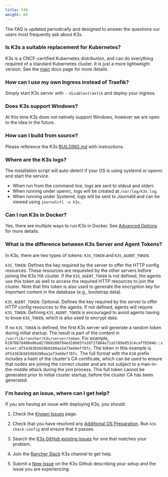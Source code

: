 ```yaml
---
title: FAQ
weight: 60
---
```


The FAQ is updated periodically and designed to answer the questions our users most frequently ask about K3s.

### Is K3s a suitable replacement for Kubernetes?

K3s is a CNCF-certified Kubernetes distribution, and can do everything required of a standard Kubernetes cluster. It is just a more lightweight version. See the [main](../introduction.md) docs page for more details.

### How can I use my own Ingress instead of Traefik?

Simply start K3s server with `--disable=traefik` and deploy your ingress.

### Does K3s support Windows?

At this time K3s does not natively support Windows, however we are open to the idea in the future.

### How can I build from source?

Please reference the K3s [BUILDING.md](https://github.com/k3s-io/k3s/blob/master/BUILDING.md) with instructions.

### Where are the K3s logs?

The installation script will auto-detect if your OS is using systemd or openrc and start the service.

* When run from the command line, logs are sent to stdout and stderr.
* When running under openrc, logs will be created at `/var/log/k3s.log`.
* When running under Systemd, logs will be sent to Journald and can be viewed using `journalctl -u k3s`.

### Can I run K3s in Docker?

Yes, there are multiple ways to run K3s in Docker. See [Advanced Options](../advanced/advanced.md#running-k3s-in-docker) for more details.

### What is the difference between K3s Server and Agent Tokens?

In K3s, there are two types of tokens: `K3S_TOKEN` and `K3S_AGENT_TOKEN`.

`K3S_TOKEN`: Defines the key required by the server to offer the HTTP config resources. These resources are requested by the other servers before joining the K3s HA cluster. If the `K3S_AGENT_TOKEN` is not defined, the agents use this token as well to access the required HTTP resources to join the cluster. Note that this token is also used to generate the encryption key for important content in the database (e.g., bootstrap data).

`K3S_AGENT_TOKEN`: Optional. Defines the key required by the server to offer HTTP config resources to the agents. If not defined, agents will require `K3S_TOKEN`. Defining `K3S_AGENT_TOKEN` is encouraged to avoid agents having to know `K3S_TOKEN`, which is also used to encrypt data.

If no `K3S_TOKEN` is defined, the first K3s server will generate a random token during initial startup. The result is part of the content in `/var/lib/rancher/k3s/server/token`. For example, `K1070878408e06a827960208f84ed18b65fa10f27864e71a57d9e053c4caff8504b::server:df54383b5659b9280aa1e73e60ef78fc`. The token in this example is `df54383b5659b9280aa1e73e60ef78fc`. The full format with the `K10` prefix includes a hash of the cluster's CA certificate, which can be used to ensure that nodes are joining the correct cluster and are not subject to a man-in-the-middle attack during the join process. This full token cannot be generated prior to initial cluster startup, before the cluster CA has been generated.

### I'm having an issue, where can I get help?
 
If you are having an issue with deploying K3s, you should:

1) Check the [Known Issues](../known-issues/known-issues.md) page.

2) Check that you have resolved any [Additional OS Preparation](../advanced/advanced.md#additional-os-preparations). Run `k3s check-config` and ensure that it passes.

3) Search the [K3s GitHub existing issues](https://github.com/k3s-io/k3s/issues) for one that matches your problem.

4) Join the [Rancher Slack](https://rancher-users.slack.com/) K3s channel to get help. 

5) Submit a [New Issue](https://github.com/k3s-io/k3s/issues/new/choose) on the K3s Github describing your setup and the issue you are experiencing.
